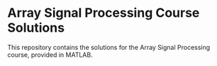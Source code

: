 # Array Signal Processing Course Solutions

This repository contains the solutions for the Array Signal Processing course, provided in MATLAB.
